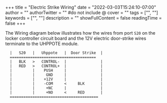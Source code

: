 +++
title = "Electric Strike Wiring"
date = "2022-03-03T15:24:10-07:00"
author = ""
authorTwitter = "" #do not include @
cover = ""
tags = ["", ""]
keywords = ["", ""]
description = ""
showFullContent = false
readingTime = false
+++

The Wiring diagram below illustrates how the wires from port `S20` on the locker controller circuit board and the 12V electric door-strike wires terminate to the UHPPOTE module.

```
  |   S20   |   Uhppote   |  Door Strike  |
  ======================================
  |   BLK   >   CONTROL-  |               |
  |   RED   >   CONTROL+  |               |
  |         |    PUSH     |               |
  |         |     GND     |               |
  |         |    +12V     |               |
  |         |    -COM     <     BLK       |
  |         |     +NC     |               |
  |         |     +NO     <     RED       |
  =======================================
```
